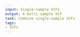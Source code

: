 ```yaml
---
input: Single-sample VCFs
output: A multi-sample VCF
task: Combine single-sample VCFs
tags:
- VCFs
---
```


